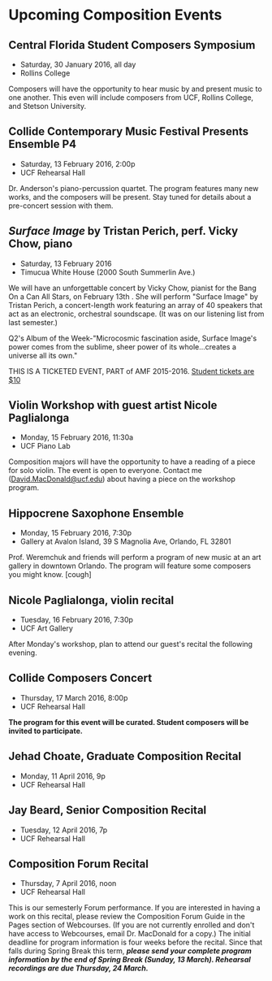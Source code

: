 # Upcoming Composition Events

## Central Florida Student Composers Symposium

* Saturday, 30 January 2016, all day
* Rollins College

Composers will have the opportunity to hear music by and present music to one another. This even will include composers from UCF, Rollins College, and Stetson University.

## Collide Contemporary Music Festival Presents Ensemble P4

* Saturday, 13 February 2016, 2:00p
* UCF Rehearsal Hall

Dr. Anderson's piano-percussion quartet. The program features many new works, and the composers will be present. Stay tuned for details about a pre-concert session with them.

## *Surface Image* by Tristan Perich, perf. Vicky Chow, piano

* Saturday, 13 February 2016
* Timucua White House (2000 South Summerlin Ave.)

We will have an unforgettable concert by Vicky Chow, pianist for the Bang On a Can All Stars, on February 13th . She will perform "Surface Image" by Tristan Perich, a concert-length work featuring an array of 40 speakers that act as an electronic, orchestral soundscape. (It was on our listening list from last semester.)

Q2's Album of the Week-"Microcosmic fascination aside, Surface Image's power comes from the sublime, sheer power of its whole...creates a universe all its own."

THIS IS A TICKETED EVENT, PART of AMF 2015-2016. [Student tickets are $10](http://www.brownpapertickets.com/event/2473339)

## Violin Workshop with guest artist Nicole Paglialonga

* Monday, 15 February 2016, 11:30a
* UCF Piano Lab

Composition majors will have the opportunity to have a reading of a piece for solo violin. The event is open to everyone. Contact me (David.MacDonald@ucf.edu) about having a piece on the workshop program.

## Hippocrene Saxophone Ensemble

* Monday, 15 February 2016, 7:30p
* Gallery at Avalon Island, 39 S Magnolia Ave, Orlando, FL 32801

Prof. Weremchuk and friends will perform a program of new music at an art gallery in downtown Orlando. The program will feature some composers you might know. [cough]

## Nicole Paglialonga, violin recital

* Tuesday, 16 February 2016, 7:30p
* UCF Art Gallery

After Monday's workshop, plan to attend our guest's recital the following evening.

## Collide Composers Concert

* Thursday, 17 March 2016, 8:00p
* UCF Rehearsal Hall

**The program for this event will be curated. Student composers will be invited to participate.**

## Jehad Choate, Graduate Composition Recital

* Monday, 11 April 2016, 9p
* UCF Rehearsal Hall

## Jay Beard, Senior Composition Recital

* Tuesday, 12 April 2016, 7p
* UCF Rehearsal Hall

## Composition Forum Recital

* Thursday, 7 April 2016, noon
* UCF Rehearsal Hall

This is our semesterly Forum performance. If you are interested in having a work on this recital, please review the Composition Forum Guide in the Pages section of Webcourses. (If you are not currently enrolled and don't have access to Webcourses, email Dr. MacDonald for a copy.) The initial deadline for program information is four weeks before the recital. Since that falls during Spring Break this term, ***please send your complete program information by the end of Spring Break (Sunday, 13 March). Rehearsal recordings are due Thursday, 24 March.***
